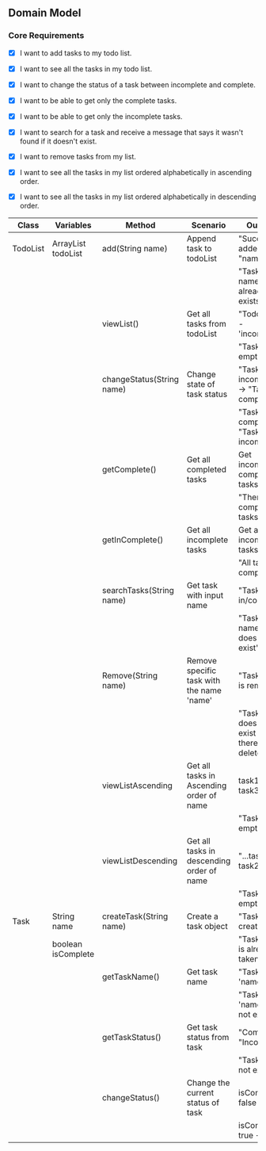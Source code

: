 ## Domain Model

### Core Requirements

- [x] I want to add tasks to my todo list.
- [x] I want to see all the tasks in my todo list.
- [x] I want to change the status of a task between incomplete and complete.
- [x] I want to be able to get only the complete tasks.
- [x] I want to be able to get only the incomplete tasks.
- [x] I want to search for a task and receive a message that says it wasn't found if it doesn't exist.
- [x] I want to remove tasks from my list.
- [x] I want to see all the tasks in my list ordered alphabetically in ascending order.
- [x] I want to see all the tasks in my list ordered alphabetically in descending order.


| Class    | Variables                     | Method                    | Scenario                                  | Outcome                                                |
|----------|-------------------------------|---------------------------|-------------------------------------------|--------------------------------------------------------|
| TodoList | ArrayList<Task task> todoList | add(String name)          | Append task to todoList                   | "Successfully added task "name" to list                |
|          |                               |                           |                                           | "Task with name "name" already exists"                 |
|          |                               | viewList()                | Get all tasks from todoList               | "Todo 'name' - 'incomplete"                            |
|          |                               |                           |                                           | "Task list is empty"                                   |
|          |                               | changeStatus(String name) | Change state of task status               | "Task incomplete" -> "Task complete"                   |
|          |                               |                           |                                           | "Task complete" -> "Task incomplete"                   |
|          |                               | getComplete()             | Get all completed tasks                   | Get incomplete completed tasks                         |
|          |                               |                           |                                           | "There is no completed tasks"                          |
|          |                               | getInComplete()           | Get all incomplete tasks                  | Get all incomplete tasks                               |
|          |                               |                           |                                           | "All tasks are completed"                              |
|          |                               | searchTasks(String name)  | Get task with input name                  | "Task - in/complete"                                   |
|          |                               |                           |                                           | "Task with name 'name' does not exist"                 |
|          |                               | Remove(String name)       | Remove specific task with the name 'name' | "Task 'name' is removed"                               |
|          |                               |                           |                                           | "Task 'name' does not exist and therefore not deleted" |
|          |                               | viewListAscending         | Get all tasks in Ascending order of name  | task1, task2, task3...                                 |
|          |                               |                           |                                           | "Task list is empty"                                   |
|          |                               | viewListDescending        | Get all tasks in descending order of name | "...task3, task2, task1"                               |
|          |                               |                           |                                           | "Task list is empty"                                   |
| Task     | String name                   | createTask(String name)   | Create a task object                      | "Task created"                                         |
|          | boolean isComplete            |                           |                                           | "Task name is already taken"                           |
|          |                               | getTaskName()             | Get task name                             | "Task 'name'"                                          |
|          |                               |                           |                                           | "Task with 'name' does not exist"                      |
|          |                               | getTaskStatus()           | Get task status from task                 | "Complete"/ "Incomplete"                               |
|          |                               |                           |                                           | "Task does not exist"                                  |
|          |                               | changeStatus()            | Change the current status of task         | isComplete: false -> true                              |
|          |                               |                           |                                           | isComplete: true -> false                              |


